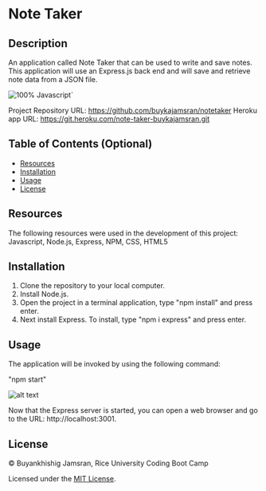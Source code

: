 # Note Taker

## Description

An application called Note Taker that can be used to write and save notes. This application will use an Express.js back end and will save and retrieve note data from a JSON file.

![100% Javascript](https://img.shields.io/badge/javascript-100%25-green)`

Project Repository URL: https://github.com/buykajamsran/notetaker
Heroku app URL: https://git.heroku.com/note-taker-buykajamsran.git

## Table of Contents (Optional)

- [Resources](#resources)
- [Installation](#installation)
- [Usage](#usage)
- [License](#license)

## Resources

The following resources were used in the development of this project: Javascript, Node.js, Express, NPM, CSS, HTML5

## Installation

1. Clone the repository to your local computer.
2. Install Node.js. 
3. Open the project in a terminal application, type "npm install" and press enter. 
4. Next install Express. To install, type "npm i express" and press enter.

## Usage

The application will be invoked by using the following command:

"npm start"

![alt text](Develop/assets/images/terminal-demo.PNG)

Now that the Express server is started, you can open a web browser and go to the URL: http://localhost:3001.

## License

© Buyankhishig Jamsran, Rice University Coding Boot Camp

Licensed under the [MIT License](LICENSE).
